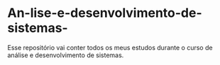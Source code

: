 # An-lise-e-desenvolvimento-de-sistemas-
Esse repositório vai conter todos os meus estudos durante o curso de análise e desenvolvimento de sistemas. 
